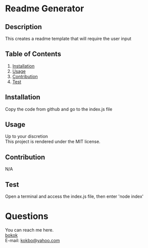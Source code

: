 
  # Readme Generator

  ## Description 
  This creates a readme template that will require the user input

  ## Table of Contents
  1. [Installation](#Installation)
  2. [Usage](#Usage)
  3. [Contribution](#Contribution)
  4. [Test](#Test)

  ## Installation
  Copy the code from github and go to the index.js file

  ## Usage 
  Up to your discretion<br>
  This project is rendered under the MIT license.

  ## Contribution
  N/A

  ## Test
  Open a terminal and access the index.js file, then enter 'node index'
  
  # Questions
   You can reach me here.<br>
   [bokok](github.com/bokok)<br>
   E-mail: <kokbo@yahoo.com>
